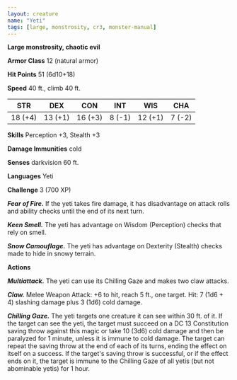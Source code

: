 ```yaml
---
layout: creature
name: "Yeti"
tags: [large, monstrosity, cr3, monster-manual]
---
```


**Large monstrosity, chaotic evil**

**Armor Class** 12 (natural armor)

**Hit Points** 51 (6d10+18)

**Speed** 40 ft., climb 40 ft.

|   STR   |   DEX   |   CON   |   INT   |   WIS   |   CHA   |
|:-----:|:-----:|:-----:|:-----:|:-----:|:-----:|
| 18 (+4) | 13 (+1) | 16 (+3) | 8 (-1) | 12 (+1) | 7 (-2) |

**Skills** Perception +3, Stealth +3

**Damage Immunities** cold

**Senses** darkvision 60 ft.

**Languages** Yeti

**Challenge** 3 (700 XP)

***Fear of Fire.*** If the yeti takes fire damage, it has disadvantage on attack rolls and ability checks until the end of its next turn.

***Keen Smell.*** The yeti has advantage on Wisdom (Perception) checks that rely on smell.

***Snow Camouflage.*** The yeti has advantage on Dexterity (Stealth) checks made to hide in snowy terrain.

**Actions**

***Multiattack.*** The yeti can use its Chilling Gaze and makes two claw attacks.

***Claw.*** Melee Weapon Attack: +6 to hit, reach 5 ft., one target. Hit: 7 (1d6 + 4) slashing damage plus 3 (1d6) cold damage.

***Chilling Gaze.*** The yeti targets one creature it can see within 30 ft. of it. If the target can see the yeti, the target must succeed on a DC 13 Constitution saving throw against this magic or take 10 (3d6) cold damage and then be paralyzed for 1 minute, unless it is immune to cold damage. The target can repeat the saving throw at the end of each of its turns, ending the effect on itself on a success. If the target's saving throw is successful, or if the effect ends on it, the target is immune to the Chilling Gaze of all yetis (but not abominable yetis) for 1 hour.

